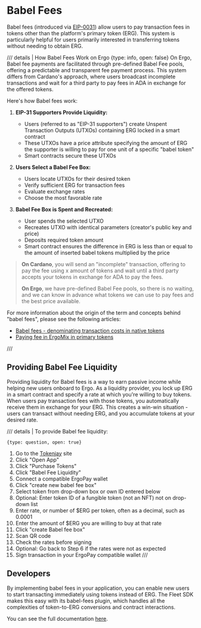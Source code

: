 # Babel Fees

Babel fees (introduced via [EIP-0031](https://github.com/ergoplatform/eips/blob/master/eip-0031.md)) allow users to pay transaction fees in tokens other than the platform's primary token (ERG). This system is particularly helpful for users primarily interested in transferring tokens without needing to obtain ERG.

/// details | How Babel Fees Work on Ergo
    {type: info, open: false}
On Ergo, Babel fee payments are facilitated through pre-defined Babel Fee pools, offering a predictable and transparent fee payment process. This system differs from Cardano's approach, where users broadcast incomplete transactions and wait for a third party to pay fees in ADA in exchange for the offered tokens.

Here's how Babel fees work:

1. **EIP-31 Supporters Provide Liquidity:**

      - Users (referred to as "EIP-31 supporters") create Unspent Transaction Outputs (UTXOs) containing ERG locked in a smart contract
      - These UTXOs have a price attribute specifying the amount of ERG the supporter is willing to pay for one unit of a specific "babel token"
      - Smart contracts secure these UTXOs

2. **Users Select a Babel Fee Box:**

      - Users locate UTXOs for their desired token
      - Verify sufficient ERG for transaction fees
      - Evaluate exchange rates
      - Choose the most favorable rate

3. **Babel Fee Box is Spent and Recreated:**

      - User spends the selected UTXO
      - Recreates UTXO with identical parameters (creator's public key and price)
      - Deposits required token amount
      - Smart contract ensures the difference in ERG is less than or equal to the amount of inserted babel tokens multiplied by the price

> **On Cardano**, you will send an "incomplete" transaction, offering to pay the fee using x amount of tokens and wait until a third party accepts your tokens in exchange for ADA to pay the fees.
>
> **On Ergo**, we have pre-defined Babel Fee pools, so there is no waiting, and we can know in advance what tokens we can use to pay fees and the best price available.

For more information about the origin of the term and concepts behind "babel fees", please see the following articles:

- [Babel fees - denominating transaction costs in native tokens](https://iohk.io/en/blog/posts/2021/02/25/babel-fees/)
- [Paying fee in ErgoMix in primary tokens](https://www.ergoforum.org/t/paying-fee-in-ergomix-in-primary-tokens/73)

///

## Providing Babel Fee Liquidity

Providing liquidity for Babel fees is a way to earn passive income while helping new users onboard to Ergo. As a liquidity provider, you lock up ERG in a smart contract and specify a rate at which you're willing to buy tokens. When users pay transaction fees with those tokens, you automatically receive them in exchange for your ERG. This creates a win-win situation - users can transact without needing ERG, and you accumulate tokens at your desired rate.

/// details | To provide Babel fee liquidity:

    {type: question, open: true}

1. Go to the [Tokenjay](https://tokenjay.app/) site
2. Click "Open App"
3. Click "Purchase Tokens"
4. Click "Babel Fee Liquidity"
5. Connect a compatible ErgoPay wallet
6. Click "create new babel fee box"
7. Select token from drop-down box or own ID entered below
8. Optional: Enter token ID of a fungible token (not an NFT) not on drop-down list
9. Enter rate, or number of $ERG per token, often as a decimal, such as 0.0001
10. Enter the amount of $ERG you are willing to buy at that rate
11. Click "create Babel fee box"
12. Scan QR code
13. Check the rates before signing
14. Optional: Go back to Step 6 if the rates were not as expected
15. Sign transaction in your ErgoPay compatible wallet
///

## Developers

By implementing babel fees in your application, you can enable new users to start transacting immediately using tokens instead of ERG. The Fleet SDK makes this easy with its babel-fees plugin, which handles all the complexities of token-to-ERG conversions and contract interactions.

You can see the full documentation [here](babel-fleet.md).
